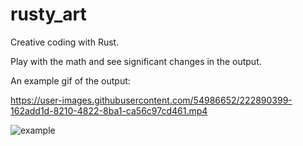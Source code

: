 # rusty_art

Creative coding with Rust. 

Play with the math and see significant changes in the output.

An example gif of the output:



https://user-images.githubusercontent.com/54986652/222890399-162add1d-8210-4822-8ba1-ca56c97cd461.mp4



![example](/results/animationd.gif)


